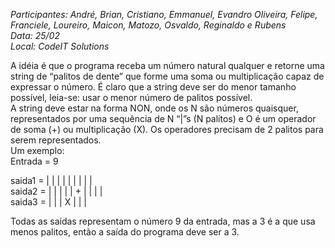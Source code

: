 *Participantes: André, Brian, Cristiano, Emmanuel, Evandro Oliveira, Felipe, Franciele, Loureiro, Maicon, Matozo, Osvaldo, Reginaldo e Rubens*   
*Data: 25/02*   
*Local: CodeIT Solutions*   

A idéia é que o programa receba um número natural qualquer e retorne uma string de “palitos de dente” que forme uma soma ou multiplicação capaz de expressar o número. É claro que a string deve ser do menor tamanho possível, leia-se: usar o menor número de palitos possível.   
A string deve estar na forma NON, onde os N são números quaisquer, representados por uma sequência de N “|”s (N palitos) e O é um operador de soma (+) ou multiplicação (X). Os operadores precisam de 2 palitos para serem representados.   
Um exemplo:   
Entrada = 9   

saida1 = | | | | | | | | |   
saida2 = | | | | | + | | | |   
saida3 = | | | X | | |   

Todas as saídas representam o número 9 da entrada, mas a 3 é a que usa menos palitos, então a saída do programa deve ser a 3.   
